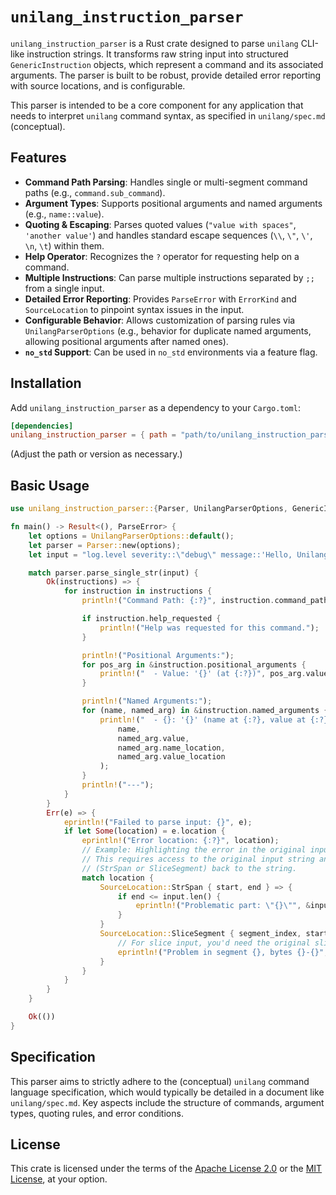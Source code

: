 # `unilang_instruction_parser`

`unilang_instruction_parser` is a Rust crate designed to parse `unilang` CLI-like instruction strings. It transforms raw string input into structured `GenericInstruction` objects, which represent a command and its associated arguments. The parser is built to be robust, provide detailed error reporting with source locations, and is configurable.

This parser is intended to be a core component for any application that needs to interpret `unilang` command syntax, as specified in `unilang/spec.md` (conceptual).

## Features

*   **Command Path Parsing**: Handles single or multi-segment command paths (e.g., `command.sub_command`).
*   **Argument Types**: Supports positional arguments and named arguments (e.g., `name::value`).
*   **Quoting & Escaping**: Parses quoted values (`"value with spaces"`, `'another value'`) and handles standard escape sequences (`\\`, `\"`, `\'`, `\n`, `\t`) within them.
*   **Help Operator**: Recognizes the `?` operator for requesting help on a command.
*   **Multiple Instructions**: Can parse multiple instructions separated by `;;` from a single input.
*   **Detailed Error Reporting**: Provides `ParseError` with `ErrorKind` and `SourceLocation` to pinpoint syntax issues in the input.
*   **Configurable Behavior**: Allows customization of parsing rules via `UnilangParserOptions` (e.g., behavior for duplicate named arguments, allowing positional arguments after named ones).
*   **`no_std` Support**: Can be used in `no_std` environments via a feature flag.

## Installation

Add `unilang_instruction_parser` as a dependency to your `Cargo.toml`:

```toml
[dependencies]
unilang_instruction_parser = { path = "path/to/unilang_instruction_parser" } # Or version = "x.y.z" if published
```

(Adjust the path or version as necessary.)

## Basic Usage

```rust
use unilang_instruction_parser::{Parser, UnilangParserOptions, GenericInstruction, Argument, SourceLocation, ParseError};

fn main() -> Result<(), ParseError> {
    let options = UnilangParserOptions::default();
    let parser = Parser::new(options);
    let input = "log.level severity::\"debug\" message::'Hello, Unilang!' --verbose ;; system.info ?";

    match parser.parse_single_str(input) {
        Ok(instructions) => {
            for instruction in instructions {
                println!("Command Path: {:?}", instruction.command_path_slices);

                if instruction.help_requested {
                    println!("Help was requested for this command.");
                }

                println!("Positional Arguments:");
                for pos_arg in &instruction.positional_arguments {
                    println!("  - Value: '{}' (at {:?})", pos_arg.value, pos_arg.value_location);
                }

                println!("Named Arguments:");
                for (name, named_arg) in &instruction.named_arguments {
                    println!("  - {}: '{}' (name at {:?}, value at {:?})",
                        name,
                        named_arg.value,
                        named_arg.name_location,
                        named_arg.value_location
                    );
                }
                println!("---");
            }
        }
        Err(e) => {
            eprintln!("Failed to parse input: {}", e);
            if let Some(location) = e.location {
                eprintln!("Error location: {:?}", location);
                // Example: Highlighting the error in the original input (simplified)
                // This requires access to the original input string and logic to map SourceLocation
                // (StrSpan or SliceSegment) back to the string.
                match location {
                    SourceLocation::StrSpan { start, end } => {
                        if end <= input.len() {
                            eprintln!("Problematic part: \"{}\"", &input[start..end]);
                        }
                    }
                    SourceLocation::SliceSegment { segment_index, start_in_segment, end_in_segment } => {
                        // For slice input, you'd need the original slice segments.
                        eprintln!("Problem in segment {}, bytes {}-{}", segment_index, start_in_segment, end_in_segment);
                    }
                }
            }
        }
    }

    Ok(())
}
```

## Specification

This parser aims to strictly adhere to the (conceptual) `unilang` command language specification, which would typically be detailed in a document like `unilang/spec.md`. Key aspects include the structure of commands, argument types, quoting rules, and error conditions.

## License

This crate is licensed under the terms of the [Apache License 2.0](LICENSE) or the [MIT License](LICENSE), at your option.
